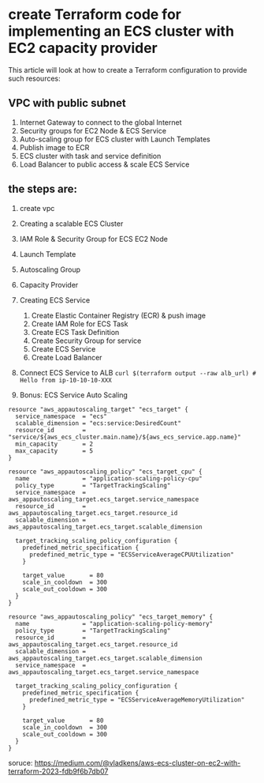# create Terraform code for implementing an ECS cluster with EC2 capacity provider

This article will look at how to create a Terraform configuration to provide such resources:

## VPC with public subnet
1. Internet Gateway to connect to the global Internet
2. Security groups for EC2 Node & ECS Service
3. Auto-scaling group for ECS cluster with Launch Templates
4. Publish image to ECR
5. ECS cluster with task and service definition
6. Load Balancer to public access & scale ECS Service

## the steps are:
1. create vpc
2. Creating a scalable ECS Cluster
3. IAM Role & Security Group for ECS EC2 Node
4. Launch Template
5. Autoscaling Group
6. Capacity Provider
7. Creating ECS Service
    1. Create Elastic Container Registry (ECR) & push image
    2. Create IAM Role for ECS Task
    3. Create ECS Task Definition
    4. Create Security Group for service
    5. Create ECS Service
    6. Create Load Balancer
8. Connect ECS Service to ALB
`curl $(terraform output --raw alb_url) # Hello from ip-10-10-10-XXX`

9. Bonus: ECS Service Auto Scaling
```
resource "aws_appautoscaling_target" "ecs_target" {
  service_namespace  = "ecs"
  scalable_dimension = "ecs:service:DesiredCount"
  resource_id        = "service/${aws_ecs_cluster.main.name}/${aws_ecs_service.app.name}"
  min_capacity       = 2
  max_capacity       = 5
}

resource "aws_appautoscaling_policy" "ecs_target_cpu" {
  name               = "application-scaling-policy-cpu"
  policy_type        = "TargetTrackingScaling"
  service_namespace  = aws_appautoscaling_target.ecs_target.service_namespace
  resource_id        = aws_appautoscaling_target.ecs_target.resource_id
  scalable_dimension = aws_appautoscaling_target.ecs_target.scalable_dimension

  target_tracking_scaling_policy_configuration {
    predefined_metric_specification {
      predefined_metric_type = "ECSServiceAverageCPUUtilization"
    }

    target_value       = 80
    scale_in_cooldown  = 300
    scale_out_cooldown = 300
  }
}

resource "aws_appautoscaling_policy" "ecs_target_memory" {
  name               = "application-scaling-policy-memory"
  policy_type        = "TargetTrackingScaling"
  resource_id        = aws_appautoscaling_target.ecs_target.resource_id
  scalable_dimension = aws_appautoscaling_target.ecs_target.scalable_dimension
  service_namespace  = aws_appautoscaling_target.ecs_target.service_namespace

  target_tracking_scaling_policy_configuration {
    predefined_metric_specification {
      predefined_metric_type = "ECSServiceAverageMemoryUtilization"
    }

    target_value       = 80
    scale_in_cooldown  = 300
    scale_out_cooldown = 300
  }
}
```
soruce: https://medium.com/@vladkens/aws-ecs-cluster-on-ec2-with-terraform-2023-fdb9f6b7db07
